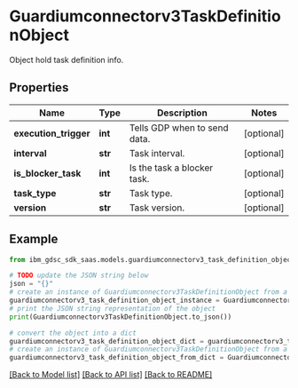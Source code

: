 # Guardiumconnectorv3TaskDefinitionObject

Object hold task definition info.

## Properties

Name | Type | Description | Notes
------------ | ------------- | ------------- | -------------
**execution_trigger** | **int** | Tells GDP when to send data. | [optional] 
**interval** | **str** | Task interval. | [optional] 
**is_blocker_task** | **int** | Is the task a blocker task. | [optional] 
**task_type** | **str** | Task type. | [optional] 
**version** | **str** | Task version. | [optional] 

## Example

```python
from ibm_gdsc_sdk_saas.models.guardiumconnectorv3_task_definition_object import Guardiumconnectorv3TaskDefinitionObject

# TODO update the JSON string below
json = "{}"
# create an instance of Guardiumconnectorv3TaskDefinitionObject from a JSON string
guardiumconnectorv3_task_definition_object_instance = Guardiumconnectorv3TaskDefinitionObject.from_json(json)
# print the JSON string representation of the object
print(Guardiumconnectorv3TaskDefinitionObject.to_json())

# convert the object into a dict
guardiumconnectorv3_task_definition_object_dict = guardiumconnectorv3_task_definition_object_instance.to_dict()
# create an instance of Guardiumconnectorv3TaskDefinitionObject from a dict
guardiumconnectorv3_task_definition_object_from_dict = Guardiumconnectorv3TaskDefinitionObject.from_dict(guardiumconnectorv3_task_definition_object_dict)
```
[[Back to Model list]](../README.md#documentation-for-models) [[Back to API list]](../README.md#documentation-for-api-endpoints) [[Back to README]](../README.md)


